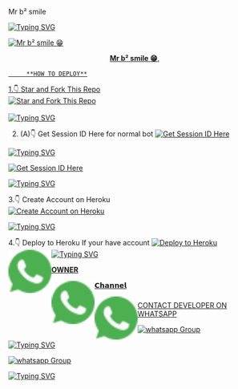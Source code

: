 Mr b² smile

<a href="https://git.io/typing-svg"><img src="https://readme-typing-svg.demolab.com?font=Black+Ops+One&size=50&pause=1000&color=1BAFBAFF&center=true&width=910&height=100&lines=THANKS FOR YOUR +SUPPORT-DONT; FORGET+TO+FORK+MYrepo;CREATED+BY+Mr b² smile 😁;RELEASED+25.9.2024" alt="Typing SVG" /></a>



</p>
 
 <a href="https://whatsapp.com/channel/0029VawO6hgF6sn7k3SuVU3z">
 <img alt="Mr b² smile 😁 " height="300" src="https://files.catbox.moe/y05qog.jpg".

</h1> 
<p align="center"><b>Mr b² smile 😁</b>,  </p>

</p>
  <p align="center">










         **HOW TO DEPLOY**
1.👇 Star and Fork This Repo  
[![Star and Fork This Repo](https://img.shields.io/static/v1?label=Star%20%26%20Fork%20This%20Repo&message=GitHub&color=181717&style=for-the-badge&logo=github&logoColor=white)](https://github.com/ibra-pixel/Ibupixel-/fork)  
<br>
    [![Typing SVG](https://readme-typing-svg.herokuapp.com?font=Rockstar-ExtraBold&color=blue&lines=🄵🄾🅁🄺+🄰🄽🄳+🅂🅃🄰🅁+🅁🄴🄿🄾👆)](https://git.io/typing-svg)

2. (A)👇 Get Session ID Here for normal bot
[![Get Session ID Here](https://img.shields.io/static/v1?label=Session%20ID&message=Generate&color=FF4500&style=for-the-badge&logo=firefox&logoColor=white)](https://bmb-session-h1te.onrender.com) 

[![Typing SVG](https://readme-typing-svg.herokuapp.com?font=Rockstar-ExtraBold&color=blue&lines=🅂🄴🅂🅂🄸🄾🄽+🄸🄳+🅂🄸🅃🄴+🄸🅂+🄷🄴🅁🄴1👆)](https://git.io/typing-svg)
 
[![Get Session ID Here](https://img.shields.io/static/v1?label=Session%20ID&message=Generate&color=FF4500&style=for-the-badge&logo=firefox&logoColor=white)](https://bmb-session-h1te.onrender.com/pair)
 
[![Typing SVG](https://readme-typing-svg.herokuapp.com?font=Rockstar-ExtraBold&color=blue&lines=🅂🄴🅂🅂🄸🄾🄽+🄸🄳+🅂🄸🅃🄴🄴+🄸🅂+🄷🄴🅁🄴2👆)](https://git.io/typing-svg)
 <br>

3.👇 Create Account on Heroku  
[![Create Account on Heroku](https://img.shields.io/static/v1?label=Create%20Account&message=Heroku&color=430098&style=for-the-badge&logo=heroku&logoColor=white)](https://heroku.com)  

[![Typing SVG](https://readme-typing-svg.herokuapp.com?font=Rockstar-ExtraBold&color=blue&lines=🄲🅁🄴🄰🅃🄴+🄰🄲🄲🄾🅄🄽🅃+🄾🄽+🄷🄴🅁🄾🄺🅄👆)](https://git.io/typing-svg)
<br>

4.👇 Deploy to Heroku If your have account
[![Deploy to Heroku](https://img.shields.io/static/v1?label=Deploy%20to&message=Heroku&color=430098&style=for-the-badge&logo=heroku&logoColor=white)](https://dashboard.heroku.com/new?template=https://github.com/ibra-pixel/Ibupixel-/tree/main)  
[![Typing SVG](https://readme-typing-svg.herokuapp.com?font=Rockstar-ExtraBold&color=blue&lines=🄳🄴🄿🄻🄾🅈+🄾🄽+🄷🄴🅁🄾🄺🅄👆)](https://git.io/typing-svg)
<a href="https://wa.me/255628848298">
    <img align="left" alt="SIEGRIN | Whastapp" width="86px" src="https://raw.githubusercontent.com/PikaBotz/My_Personal_Space/main/Images/AnyaBot_pics/Anya_v2/Whatsapp.svg" />



**OWNER**
<p align="centre">
  <a href="https://wa.me/255628848298">
    <img align="left" alt="SIEGRIN | Whastapp" width="86px" src="https://raw.githubusercontent.com/PikaBotz/My_Personal_Space/main/Images/AnyaBot_pics/Anya_v2/Whatsapp.svg" />


**𝗖𝗵𝗮𝗻𝗻𝗲𝗹**
<p align="centre">
  <a href="https://whatsapp.com/channel/0029VawO6hgF6sn7k3SuVU3z">
    <img align="left" alt="SIEGRIN | Whastapp" width="86px" src="https://raw.githubusercontent.com/PikaBotz/My_Personal_Space/main/Images/AnyaBot_pics/Anya_v2/Whatsapp.svg" />

   ###

CONTACT DEVELOPER ON WHATSAPP 

<a href="https://wa.me/255628848298" target="_blank">
    <img alt="whatsapp Group" src="https://img.shields.io/badge/Mr b² contact -25D366?style=for-the-badge&logo=whatsapp&logoColor=white" />
   
[![Typing SVG](https://readme-typing-svg.herokuapp.com?font=Rockstar-ExtraBold&color=blue&lines=CONTACT+ME👆)](https://git.io/typing-svg)
 
<a href="https://whatsapp.com/channel/0029VawO6hgF6sn7k3SuVU3z" target="_blank">
    <img alt="whatsapp Group" src="https://img.shields.io/badge/ Mr b² CHANNEL -25D366?style=for-the-badge&logo=whatsapp&logoColor=white" />
 
[![Typing SVG](https://readme-typing-svg.herokuapp.com?font=Rockstar-ExtraBold&color=blue&lines=FOLLOW+CHANEL👆)](https://git.io/typing-svg)
